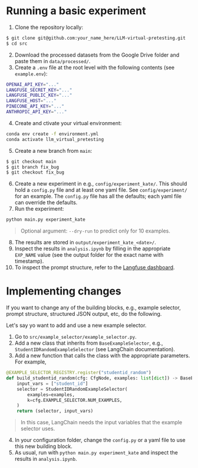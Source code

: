 # Running a basic experiment

1. Clone the repository locally:
```bash
$ git clone git@github.com:your_name_here/LLM-virtual-pretesting.git
$ cd src
```
2. Download the processed datasets from the Google Drive folder and paste them in `data/processed/`.
3. Create a `.env` file at the root level with the following contents (see `example.env`):
```bash
OPENAI_API_KEY="..."
LANGFUSE_SECRET_KEY="..."
LANGFUSE_PUBLIC_KEY="..."
LANGFUSE_HOST="..."
PINECONE_API_KEY="..."
ANTHROPIC_API_KEY="..."
```
4. Create and ctivate your virtual environment:
```bash
conda env create -f environment.yml
conda activate llm_virtual_pretesting
```
5. Create a new branch from `main`:
```bash
$ git checkout main
$ git branch fix_bug
$ git checkout fix_bug
```
6. Create a new experiment in e.g., `config/experiment_kate/`. This should hold a `config.py` file and at least one yaml file. See `config/experiment/` for an example. The `config.py` file has all the defaults; each yaml file can override the defaults.
7. Run the experiment:
```bash
python main.py experiment_kate
```
> Optional argument: `--dry-run` to predict only for 10 examples.

8. The results are stored in `output/experiment_kate_<date>/`.
9. Inspect the results in `analysis.ipynb` by filling in the appropriate `EXP_NAME` value (see the output folder for the exact name with timestamp).
10. To inspect the prompt structure, refer to the [Langfuse dashboard](https://cloud.langfuse.com/project/cm8n8clg300k7ad07l3pjqklk).


# Implementing changes

If you want to change any of the building blocks, e.g., example selector, prompt structure, structured JSON output, etc, do the following.

Let's say yo want to add and use a new example selector.
1. Go to `src/example_selector/example_selector.py`.
2. Add a new class that inherits from `BaseExampleSelector`, e.g., `StudentIDRandomExampleSelector` (see LangChain documentation).
3. Add a new function that calls the class with the appropriate parameters. For example,
```python
@EXAMPLE_SELECTOR_REGISTRY.register("studentid_random")
def build_studentid_random(cfg: CfgNode, examples: list[dict]) -> BaseExampleSelector:
    input_vars = ["student_id"]
    selector = StudentIDRandomExampleSelector(
        examples=examples,
        k=cfg.EXAMPLE_SELECTOR.NUM_EXAMPLES,
    )
    return (selector, input_vars)
```
> In this case, LangChain needs the input variables that the example selector uses.

4. In your configuration folder, change the `config.py` or a yaml file to use this new building block.
5. As usual, run with `python main.py experiment_kate` and inspect the results in `analysis.ipynb`.






